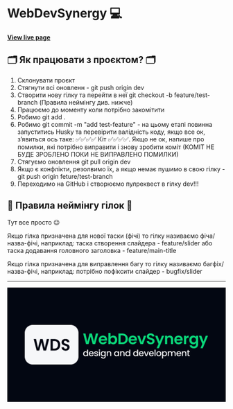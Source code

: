 # WebDevSynergy 💻

**[View live page](https://webdevsynergy.com.ua)**

## 🗂️ Як працювати з проєктом? 🗂️

1. Склонувати проєкт
2. Стягнути всі оновленн - git push origin dev
3. Створити нову гілку та перейти в неї git checkout -b feature/test-branch (Правила неймінгу див. нижче)
4. Працюємо до моменту коли потрібно закомітити
5. Робимо git add .
6. Робимо git commit -m "add test-feature" - на цьому етапі повинна запуститись Husky та перевірити валідність коду, якщо все ок, зʼявиться ось таке: ✅✅✅✅ Кіт  ✅✅✅✅. Якщо не ок, напише про помилки, які потрібно виправити і знову зробити коміт
(КОМІТ НЕ БУДЕ ЗРОБЛЕНО ПОКИ НЕ ВИПРАВЛЕНО ПОМИЛКИ)
7. Стягуємо оновлення git pull origin dev
8. Якщо є конфлікти, резолвимо їх, а якщо немає пушимо в свою гілку - git push origin feture/test-branch<br/>
9. Переходимо на GitHub і створюємо пулреквест в гілку dev!!!



## 📕 Правила неймінгу гілок 📕 

Тут все просто 😉

Якщо гілка призначена для нової таски (фічі) то гілку називаємо фіча/назва-фічі, наприклад: таска створення слайдера - feature/slider або таска додавання головного заголовка - feature/main-title<br/>


Якщо гілка призначена для виправлення багу то гілку називаємо багфіх/назва-фічі, наприклад: потрібно пофіксити слайдер - bugfix/slider

---
![Site image](./public/meta/og-image.jpg)
